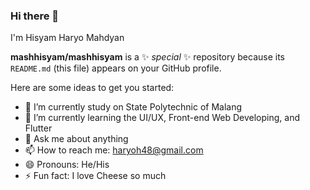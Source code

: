 ### Hi there 👋

I'm Hisyam Haryo Mahdyan

**mashhisyam/mashhisyam** is a ✨ _special_ ✨ repository because its `README.md` (this file) appears on your GitHub profile.

Here are some ideas to get you started:

- 🔭 I’m currently study on State Polytechnic of Malang
- 🌱 I’m currently learning the UI/UX, Front-end Web Developing, and Flutter
- 💬 Ask me about anything 
- 📫 How to reach me: haryoh48@gmail.com
- 😄 Pronouns: He/His
- ⚡ Fun fact: I love Cheese so much


